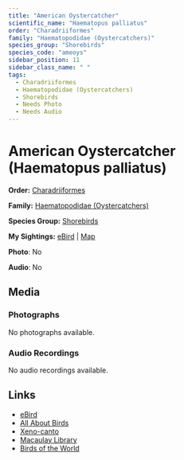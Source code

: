 ```yaml
---
title: "American Oystercatcher"
scientific_name: "Haematopus palliatus"
order: "Charadriiformes"
family: "Haematopodidae (Oystercatchers)"
species_group: "Shorebirds"
species_code: "ameoys"
sidebar_position: 11
sidebar_class_name: " "
tags: 
  - Charadriiformes
  - Haematopodidae (Oystercatchers)
  - Shorebirds
  - Needs Photo
  - Needs Audio
---
```


# American Oystercatcher (Haematopus palliatus)

**Order:** [Charadriiformes](/tags/charadriiformes)

**Family:** [Haematopodidae (Oystercatchers)](/tags/haematopodidae-oystercatchers)

**Species Group:** [Shorebirds](/tags/shorebirds)

**My Sightings:** [eBird](https://ebird.org/lifelist?r=world&time=life&spp=ameoys) | [Map](/map?species_code=ameoys)

**Photo**: No 

**Audio**: No

## Media
### Photographs
No photographs available.

### Audio Recordings
No audio recordings available.

## Links
* [eBird](https://ebird.org/species/ameoys) 
* [All About Birds](https://www.allaboutbirds.org/guide/ameoys) 
* [Xeno-canto](https://www.xeno-canto.org/species/haematopus-palliatus) 
* [Macaulay Library](https://search.macaulaylibrary.org/catalog?taxonCode=ameoys&sort=rating_rank_desc)
* [Birds of the World](https://birdsoftheworld.org/bow/species/ameoys)
